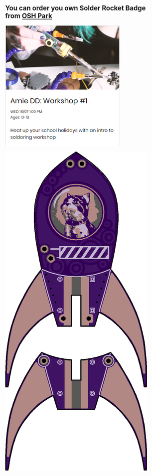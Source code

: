 ## You can order you own Solder Rocket Badge from [OSH Park](https://oshpark.com/shared_projects/u10ZmdAJ)
![AmieDD Learn to Solder Workshop](https://github.com/AmieDD/MOD-Museum-Workshops/blob/master/Images/Workshop1.png)

![Workshop 1 Hybrid World Badge](https://github.com/AmieDD/MOD-Museum-Workshops/blob/master/Workshop%201/Hybrid_World_Workshop_Solder_Badge.png)
